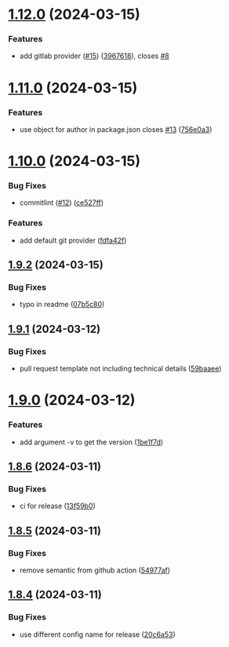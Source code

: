 # [1.12.0](https://github.com/friedrith/contributing-generator/compare/v1.11.0...v1.12.0) (2024-03-15)


### Features

* add gitlab provider ([#15](https://github.com/friedrith/contributing-generator/issues/15)) ([3967618](https://github.com/friedrith/contributing-generator/commit/39676186d5e1f358f92f323d999d525450de1604)), closes [#8](https://github.com/friedrith/contributing-generator/issues/8)

# [1.11.0](https://github.com/friedrith/contributing-generator/compare/v1.10.0...v1.11.0) (2024-03-15)


### Features

* use object for author in package.json closes [#13](https://github.com/friedrith/contributing-generator/issues/13) ([756e0a3](https://github.com/friedrith/contributing-generator/commit/756e0a3c9ba60c309a5cacb568ac26930f218522))

# [1.10.0](https://github.com/friedrith/contributing-generator/compare/v1.9.2...v1.10.0) (2024-03-15)


### Bug Fixes

* commitlint ([#12](https://github.com/friedrith/contributing-generator/issues/12)) ([ce527ff](https://github.com/friedrith/contributing-generator/commit/ce527ff88abe1282dc27169d5b9344ff3b69d798))


### Features

* add default git provider ([fdfa42f](https://github.com/friedrith/contributing-generator/commit/fdfa42f7645bfa2927bd67d8184f6b5ea8af0083))

## [1.9.2](https://github.com/friedrith/contributing-generator/compare/v1.9.1...v1.9.2) (2024-03-15)


### Bug Fixes

* typo in readme ([07b5c80](https://github.com/friedrith/contributing-generator/commit/07b5c809d01e813e67dd900d0aa28fe55bffa567))

## [1.9.1](https://github.com/friedrith/contributing-generator/compare/v1.9.0...v1.9.1) (2024-03-12)


### Bug Fixes

* pull request template not including technical details ([59baaee](https://github.com/friedrith/contributing-generator/commit/59baaee0e4136b5fabd300deba1f7f4b70d3af08))

# [1.9.0](https://github.com/friedrith/contributing-generator/compare/v1.8.6...v1.9.0) (2024-03-12)


### Features

* add argument -v to get the version ([1be1f7d](https://github.com/friedrith/contributing-generator/commit/1be1f7d4e505c522bb1bb43a52b79bfa400e54f6))

## [1.8.6](https://github.com/friedrith/contributing-generator/compare/v1.8.5...v1.8.6) (2024-03-11)


### Bug Fixes

* ci for release ([13f59b0](https://github.com/friedrith/contributing-generator/commit/13f59b009cbf0a26e65795fe0d09cb0f5cb3adae))

## [1.8.5](https://github.com/friedrith/contributing-generator/compare/v1.8.4...v1.8.5) (2024-03-11)


### Bug Fixes

* remove semantic from github action ([54977af](https://github.com/friedrith/contributing-generator/commit/54977af910fdcfdddd0c84780b7e710ed340bd09))

## [1.8.4](https://github.com/friedrith/contributing-generator/compare/v1.8.3...v1.8.4) (2024-03-11)


### Bug Fixes

* use different config name for release ([20c6a53](https://github.com/friedrith/contributing-generator/commit/20c6a537d0fdaeb311bee342ec53b651c59678c6))
